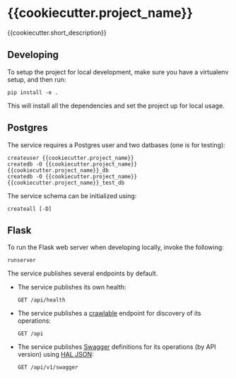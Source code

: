 # {{cookiecutter.project_name}}

{{cookiecutter.short_description}}


## Developing

To setup the project for local development, make sure you have a virtualenv setup, and then run:

    pip install -e .

This will install all the dependencies and set the project up for local usage.


## Postgres

The service requires a Postgres user and two datbases (one is for testing):

    createuser {{cookiecutter.project_name}}
    createdb -O {{cookiecutter.project_name}} {{cookiecutter.project_name}}_db
    createdb -O {{cookiecutter.project_name}} {{cookiecutter.project_name}}_test_db

The service schema can be initialized using:

    createall [-D]


## Flask

To run the Flask web server when developing locally, invoke the following:

    runserver

The service publishes several endpoints by default.

 -  The service publishes its own health:

        GET /api/health

 -  The service publishes a [crawlable](https://en.wikipedia.org/wiki/HATEOAS) endpoint for discovery
    of its operations:

        GET /api

 -  The service publishes [Swagger](http://swagger.io/) definitions for its operations (by API version)
    using [HAL JSON](http://stateless.co/hal_specification.html):

        GET /api/v1/swagger
